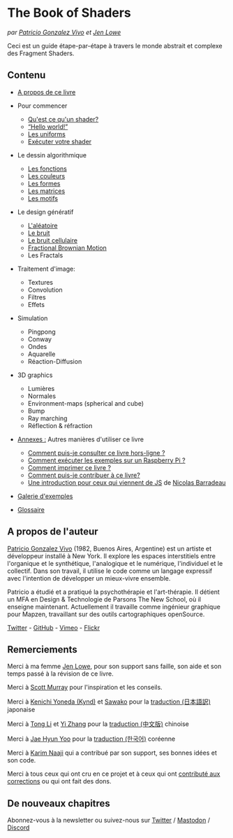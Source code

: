 <canvas id="custom" class="canvas" data-fragment-url="examples/moon.frag" data-textures="examples/images/moon-texture.jpg" width="350px" height="350px"></canvas>

# The Book of Shaders
*par [Patricio Gonzalez Vivo](http://patriciogonzalezvivo.com/) et [Jen Lowe](http://jenlowe.net/)*

Ceci est un guide étape-par-étape à travers le monde abstrait et complexe des Fragment Shaders.

<div class="header">
<a href="https://www.paypal.com/cgi-bin/webscr?cmd=_s-xclick&hosted_button_id=B5FSVSHGEATCG" style="float: right;"><img src="https://www.paypalobjects.com/en_US/i/btn/btn_donate_SM.gif" alt=""></a>
</div>

## Contenu

* [A propos de ce livre](00/?lan=fr)

* Pour commencer
    * [Qu'est ce qu'un shader?](01/?lan=fr)
    * [“Hello world!”](02/?lan=fr)
    * [Les uniforms](03/?lan=fr)
    * [Exécuter votre shader](04/?lan=fr)

* Le dessin algorithmique
    * [Les fonctions](05/?lan=fr)
    * [Les couleurs](06/?lan=fr)
    * [Les formes](07/?lan=fr)
    * [Les matrices](08/?lan=fr)
    * [Les motifs](09/?lan=fr)

* Le design génératif
    * [L'aléatoire](10/?lan=fr)
    * [Le bruit](11/?lan=fr)
    * [Le bruit cellulaire](12/?lan=fr)
    * [Fractional Brownian Motion](13/?lan=fr)
    * Les Fractals

* Traitement d'image:
    * Textures
    * Convolution
    * Filtres
    * Effets

* Simulation
    * Pingpong
    * Conway
    * Ondes
    * Aquarelle
    * Réaction-Diffusion

* 3D graphics
    * Lumières
    * Normales
    * Environment-maps (spherical and cube)
    * Bump
    * Ray marching
    * Réflection & réfraction

* [Annexes :](appendix/?lan=fr) Autres manières d'utiliser ce livre
	* [Comment puis-je consulter ce livre hors-ligne ?](appendix/00/?lan=fr)
	* [Comment exécuter les exemples sur un Raspberry Pi ?](appendix/01/?lan=fr)
	* [Comment imprimer ce livre ?](appendix/02/?lan=fr)
	* [Comment puis-je contribuer à ce livre?](appendix/03/?lan=fr)
	* [Une introduction pour ceux qui viennent de JS](appendix/04/?lan=fr) de [Nicolas Barradeau](http://www.barradeau.com/)

* [Galerie d'exemples](examples/)

* [Glossaire](glossary/)

## A propos de l'auteur

[Patricio Gonzalez Vivo](http://patriciogonzalezvivo.com/) (1982, Buenos Aires, Argentine) est un artiste et développeur installé à New York. Il explore les espaces interstitiels entre l'organique et le synthétique, l'analogique et le numérique, l'individuel et le collectif. Dans son travail, il utilise le code comme un langage expressif avec l'intention de développer un mieux-vivre ensemble.

Patricio a étudié et a pratiqué la psychothérapie et l'art-thérapie. Il détient un MFA en Design & Technologie de Parsons The New School, où il enseigne maintenant. Actuellement il travaille comme ingénieur graphique pour Mapzen, travaillant sur des outils cartographiques openSource.

<div class="header"><a href="https://twitter.com/patriciogv" target="_blank">Twitter</a> - <a href="https://github.com/patriciogonzalezvivo" target="_blank">GitHub</a> - <a href="https://vimeo.com/patriciogv" target="_blank">Vimeo</a> - <a href="https://www.flickr.com/photos/106950246@N06/" target="_blank"> Flickr</a></div>

## Remerciements

Merci à ma femme [Jen Lowe](http://www.datatelling.com/), pour son support sans faille, son aide et son temps passé à la révision de ce livre.

Merci à [Scott Murray](http://alignedleft.com/) pour l'inspiration et les conseils.

Merci à [Kenichi Yoneda (Kynd)](https://twitter.com/kyndinfo) et [Sawako](https://twitter.com/sawakohome) pour la [traduction (日本語訳)](?lan=jp) japonaise

Merci à [Tong Li](https://www.facebook.com/tong.lee.9484) et [Yi Zhang](https://www.facebook.com/archer.zetta?pnref=story) pour la [traduction (中文版)](?lan=ch) chinoise

Merci à [Jae Hyun Yoo](https://www.facebook.com/fkkcloud) pour la [traduction (한국어)](?lan=kr) coréenne

Merci à [Karim Naaji](http://karim.naaji.fr/) qui a contribué par son support, ses bonnes idées et son code.

Merci à tous ceux qui ont cru en ce projet et à ceux qui ont [contributé aux corrections](https://github.com/patriciogonzalezvivo/thebookofshaders/graphs/contributors) ou qui ont fait des dons.

## De nouveaux chapitres

Abonnez-vous à la newsletter ou suivez-nous sur [Twitter](https://twitter.com/bookofshaders) / <a rel="me" href="https://mastodon.gamedev.place/@bookofshaders">Mastodon</a> / [Discord](shader.zone) 

<div id="fd-form-623359074e5181d777e479f9"></div>
<script>
  window.fd('form', {
    formId: '623359074e5181d777e479f9',
    containerEl: '#fd-form-623359074e5181d777e479f9'
  });
</script>
